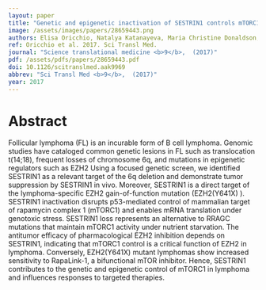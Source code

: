 ```yaml
---
layout: paper
title: "Genetic and epigenetic inactivation of SESTRIN1 controls mTORC1 and response to EZH2 inhibition in follicular lymphoma."
image: /assets/images/papers/28659443.png
authors: Elisa Oricchio, Natalya Katanayeva, Maria Christine Donaldson, Stephanie Sungalee, Joyce P Pasion, Wendy Béguelin, Elena Battistello, Viraj R Sanghvi, Man Jiang, Yanwen Jiang, Matt Teater, Anita Parmigiani, Andrei V Budanov, Fong Chun Chan, Sohrab P Shah, Robert Kridel, Ari M Melnick, Giovanni Ciriello, Hans-Guido Wendel
ref: Oricchio et al. 2017. Sci Transl Med.
journal: "Science translational medicine <b>9</b>,  (2017)"
pdf: /assets/pdfs/papers/28659443.pdf
doi: 10.1126/scitranslmed.aak9969
abbrev: "Sci Transl Med <b>9</b>,  (2017)"
year: 2017
---
```


# Abstract

Follicular lymphoma (FL) is an incurable form of B cell lymphoma. Genomic studies have cataloged common genetic lesions in FL such as translocation t(14;18), frequent losses of chromosome 6q, and mutations in epigenetic regulators such as EZH2 Using a focused genetic screen, we identified SESTRIN1 as a relevant target of the 6q deletion and demonstrate tumor suppression by SESTRIN1 in vivo. Moreover, SESTRIN1 is a direct target of the lymphoma-specific EZH2 gain-of-function mutation (EZH2(Y641X) ). SESTRIN1 inactivation disrupts p53-mediated control of mammalian target of rapamycin complex 1 (mTORC1) and enables mRNA translation under genotoxic stress. SESTRIN1 loss represents an alternative to RRAGC mutations that maintain mTORC1 activity under nutrient starvation. The antitumor efficacy of pharmacological EZH2 inhibition depends on SESTRIN1, indicating that mTORC1 control is a critical function of EZH2 in lymphoma. Conversely, EZH2(Y641X) mutant lymphomas show increased sensitivity to RapaLink-1, a bifunctional mTOR inhibitor. Hence, SESTRIN1 contributes to the genetic and epigenetic control of mTORC1 in lymphoma and influences responses to targeted therapies.

